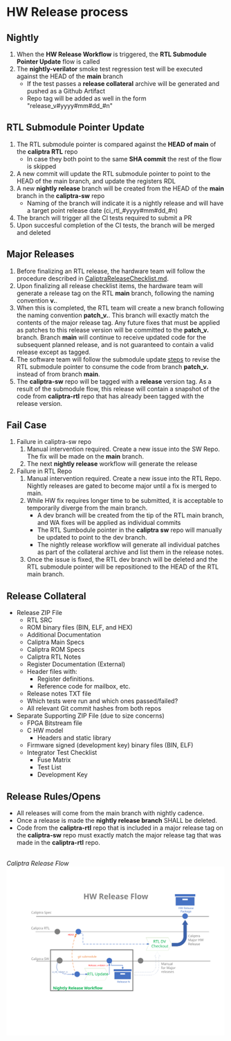 # HW Release process

## Nightly

1. When the **HW Release Workflow** is triggered, the **RTL Submodule Pointer Update** flow is called
2. The **nightly-verilator** smoke test regression test will be executed against the HEAD of the **main** branch
    -  If the test passes a **release collateral** archive will be generated and pushed as a Github Artifact
    -  Repo tag will be added as well in the form "release_v#yyyy#mm#dd_#n"

## RTL Submodule Pointer Update

1. The RTL submodule pointer is compared against the **HEAD of main** of the **caliptra RTL** repo
    - In case they both point to the same **SHA commit** the rest of the flow is skipped 
2. A new commit will update the RTL submodule pointer to point to the HEAD of the main branch, and update the registers RDL
3. A new **nightly release** branch will be created from the HEAD of the **main** branch in the **caliptra-sw** repo
   - Naming of the branch will indicate it is a nightly release and will have a target point release date (ci_rtl_#yyyy#mm#dd_#n)
4. The branch will trigger all the CI tests required to submit a PR
5. Upon succesful completion of the CI tests, the branch will be merged and deleted

## Major Releases

1. Before finalizing an RTL release, the hardware team will follow the procedure described in [CaliptraReleaseChecklist.md](https://github.com/chipsalliance/caliptra-rtl/blob/cc37991e50f9213219d13f2e0d99b0ba5c7460e0/docs/CaliptraReleaseChecklist.md).
2. Upon finalizing all release checklist items, the hardware team will generate a release tag on the RTL **main** branch, following the naming convention **v<major>.<minor>**.
3. When this is completed, the RTL team will create a new branch following the naming convention **patch_v<major>.<minor>**. This branch will exactly match the contents of the major release tag. Any future fixes that must be applied as patches to this release version will be committed to the **patch_v<major>.<minor>** branch. Branch **main** will continue to receive updated code for the subsequent planned release, and is not guaranteed to contain a valid release except as tagged.
4. The software team will follow the submodule update [steps](#RTL-Submodule-Pointer-Update) to revise the RTL submodule pointer to consume the code from branch **patch_v<major>.<minor>** instead of from branch **main**. 
4. The **caliptra-sw** repo will be tagged with a **release** version tag. As a result of the submodule flow, this release will contain a snapshot of the code from **caliptra-rtl** repo that has already been tagged with the release version.

## Fail Case

1. Failure in caliptra-sw repo
    1. Manual intervention required. Create a new issue into the SW Repo. The fix will be made on the **main** branch.
    2. The next **nightly release** workflow will generate the release
2. Failure in RTL Repo
    1. Manual intervention required. Create a new issue into the RTL Repo. Nightly releases are gated to become major until a fix is merged to main.
    2. While HW fix requires longer time to be submitted, it is acceptable to temporarily diverge from the main branch.
        - A dev branch will be created from the tip of the RTL main branch, and WA fixes will be applied as individual commits
        - The RTL Sumbodule pointer in the **caliptra sw** repo will manually be updated to point to the dev branch.
        - The nightly release workflow will generate all individual patches as part of the collateral archive and list them in the release notes.
    3. Once the issue is fixed, the RTL dev branch will be deleted and the RTL submodule pointer will be repositioned to the HEAD of the RTL main branch.

## Release Collateral

- Release ZIP File
  - RTL SRC
  - ROM binary files (BIN, ELF, and HEX)
  - Additional Documentation
  - Caliptra Main Specs
  - Caliptra ROM Specs
  - Caliptra RTL Notes
  - Register Documentation (External)
  - Header files with:
    - Register definitions.
    - Reference code for mailbox, etc.
  - Release notes TXT file
  - Which tests were run and which ones passed/failed?
  - All relevant Git commit hashes from both repos
- Separate Supporting ZIP File (due to size concerns)
  - FPGA Bitstream file
  - C HW model
    - Headers and static library
  - Firmware signed (development key) binary files (BIN, ELF)
  - Integrator Test Checklist
    - Fuse Matrix
    - Test List
    - Development Key

## Release Rules/Opens

- All releases will come from the main branch with nightly cadence.
- Once a release is made the **nightly release branch** SHALL be deleted.
- Code from the **caliptra-rtl** repo that is included in a major release tag on the **caliptra-sw** repo must exactly match the major release tag that was made in the **caliptra-rtl** repo.

<br> *Caliptra Release Flow*
![Caliptra Release Flow Chart](doc/images/Caliptra_release_flow.svg)
